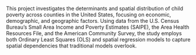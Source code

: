 This project investigates the determinants and spatial distribution of child poverty across counties in the United States, focusing on economic, demographic, and geographic factors. Using data from the U.S. Census Bureau’s Small Area Income and Poverty Estimates (SAIPE), the Area Health Resources File, and the American Community Survey, the study employs both Ordinary Least Squares (OLS) and spatial regression models to capture spatial dependencies that traditional models overlook.
